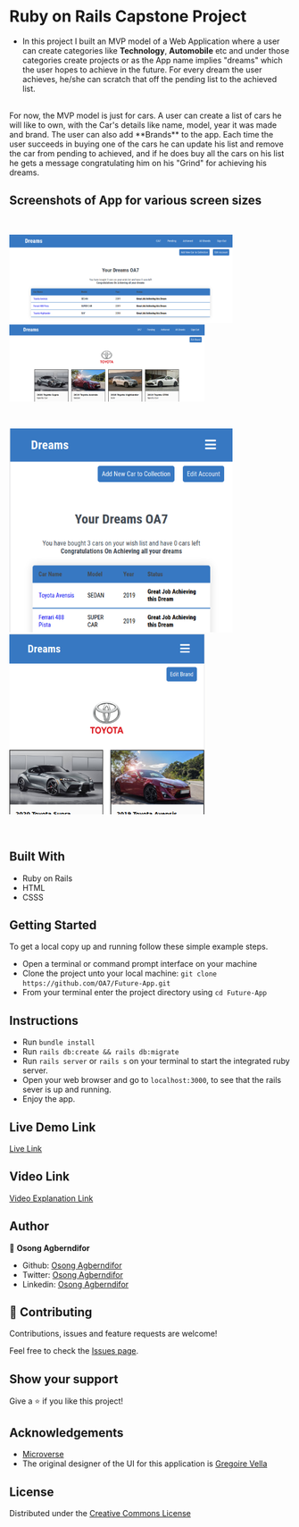 # Ruby on Rails Capstone Project
- In this project I built an MVP model of a Web Application where a user can create categories like **Technology**, **Automobile** etc and under those categories create projects or as the App name implies "dreams" which the user hopes to achieve in the future. For every dream the user achieves, he/she can scratch that off the pending list to the achieved list.
<br>
For now, the MVP model is just for cars. A user can create a list of cars he will like to own, with the Car's details like name, model, year it was made and brand. The user can also add **Brands** to the app. Each time the user succeeds in buying one of the cars he can update his list and remove the car from pending to achieved, and if he does buy all the cars on his list he gets a message congratulating him on his "Grind" for achieving his dreams.


## Screenshots of App for various screen sizes
<br>
<p float="left">
 <img src="app/assets/images/S1.png" width="400"> &nbsp; <img src="app/assets/images/S2.png" width="350">
</p>
<br>
<p float="left">
<img src="app/assets/images/S3.png" width="400"> &nbsp; <img src="app/assets/images/S4.png" width="350">
 </p>
<br>



## Built With

* Ruby on Rails
* HTML
* CSSS


## Getting Started

To get a local copy up and running follow these simple example steps.

- Open a terminal or command prompt interface on your machine
- Clone the project unto your local machine: `git clone https://github.com/OA7/Future-App.git`
- From your terminal enter the project directory using `cd Future-App` 

## Instructions

- Run `bundle install`
- Run `rails db:create && rails db:migrate`
- Run ` rails server ` or ` rails s ` on your terminal to start the integrated ruby server.
- Open your web browser and go to ` localhost:3000 `, to see that the rails sever is up and running.
- Enjoy the app.

## Live Demo Link

[Live Link]()

## Video Link

[Video Explanation Link]()


## Author

👤 **Osong Agberndifor**

- Github: [Osong Agberndifor](https://github.com/OA7)
- Twitter: [Osong Agberndifor](https://twitter.com/Osong17)
- Linkedin: [Osong Agberndifor](https://linkedin.com/osong-agberndifor)


## 🤝 Contributing

Contributions, issues and feature requests are welcome!

Feel free to check the [Issues page](https://github.com/OA7/Future-App/issues).

## Show your support

Give a ⭐️ if you like this project!

## Acknowledgements
  * [Microverse](https://www.microverse.org/)
  * The original designer of the UI for this application is [Gregoire Vella](https://www.behance.net/gregoirevella)

## License
 Distributed under the [Creative Commons License](https://creativecommons.org/licenses/by-nc/4.0/)

